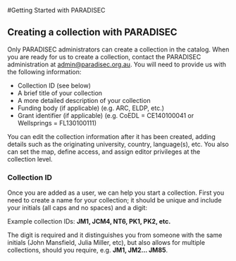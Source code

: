 #Getting Started with PARADISEC

## Creating a collection with PARADISEC

Only PARADISEC administrators can create a collection in the catalog.  When you are ready for us to create a collection, contact the PARADISEC administration at [admin@paradisec.org.au](admin@paradisec.org.au). You will need to provide us with the following information:

* Collection ID (see below)
* A brief title of your collection
* A more detailed description of your collection
* Funding body (if applicable) (e.g. ARC, ELDP, etc.)
* Grant identifier (if applicable) (e.g. CoEDL = CE140100041 or Wellsprings = FL130100111)

You can edit the collection information after it has been created, adding details such as the originating university, country, language(s), etc. You also can set the map, define access, and assign editor privileges at the collection level.

### Collection ID

Once you are added as a user, we can help you start a collection.  First you need to create a name for your collection; it should be unique and include your initials (all caps and no spaces) and a digit:

Example collection IDs:
**JM1, JCM4, NT6, PK1, PK2, etc.**

The digit is required and it distinguishes you from someone with the same initials (John Mansfield, Julia Miller, etc), but also allows for multiple collections, should you require, e.g. **JM1, JM2... JM85**.
